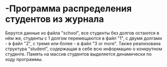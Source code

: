 # -Программа распределения студентов из журнала
Берутся данные из файла "school", все студенты без долгов остаются в нём же, студенты с 1 долгом перемещаются в файл "1", с двумя долгами - в файл "2", с тремя или более - в файл "3 or more".
Также реализована структура "student", содержащая в себе всю информацию о конкрутном студенте.
Память на массив студентов выделяется динамически по ходу программы.
